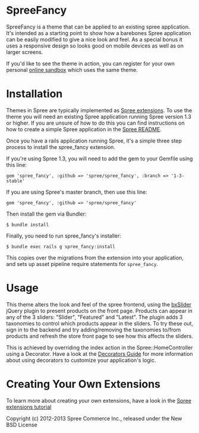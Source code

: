 SpreeFancy
==========

SpreeFancy is a theme that can be applied to an existing spree application. It's intended as a starting point to show how a barebones Spree application can be easily modified to give a nice look and feel. As a special bonus it uses a responsive design so looks good on mobile devices as well as on larger screens.

If you'd like to see the theme in action, you can register for your own personal [online sandbox](http://spreecommerce.com/demo) which uses the same theme.

Installation
============

Themes in Spree are typically implemented as [Spree extensions](http://guides.spreecommerce.com/developer/tutorials/extensions). To use the theme you will need an existing Spree application running Spree version 1.3 or higher. If you are unsure of how to do this you can find instructions on how to create a simple Spree application in the [Spree README](https://github.com/spree/spree).

Once you have a rails application running Spree, it's a simple three step process to install the spree_fancy extension. 

If you're using Spree 1.3, you will need to add the gem to your Gemfile using
this line:

```
gem 'spree_fancy', :github => 'spree/spree_fancy', :branch => '1-3-stable'
```

If you are using Spree's master branch, then use this line:

```
gem 'spree_fancy', :github => 'spree/spree_fancy'
```

Then install the gem via Bundler:

```
$ bundle install
```

Finally, you need to run spree_fancy's installer:

```
$ bundle exec rails g spree_fancy:install
```
This copies over the migrations from the extension into your application, and sets up asset pipeline require statements for `spree_fancy`.

Usage
=====

This theme alters the look and feel of the spree frontend, using the [bxSlider](http://http://bxslider.com/) jQuery plugin to present products on the front page. Products can appear in any of the 3 sliders: "Slider", "Featured" and "Latest". The plugin adds 3 taxonomies to control which products appear in the sliders. To try these out, sign in to the backend and try adding/removing the taxonomies to/from products and refresh the store front page to see how this affects the sliders.

This is achieved by overriding the index action in the Spree::HomeController using a Decorator. Have a look at the [Decorators Guide](http://guides.spreecommerce.com/developer/tutorials/decorators/) for more information about using decorators to customize your application's logic.

Creating Your Own Extensions
============================

To learn more about creating your own extensions, have a look in the [Spree extensions tutorial](http://guides.spreecommerce.com/developer/tutorials/extensions/)

Copyright (c) 2012-2013 Spree Commerce Inc., released under the New BSD License

